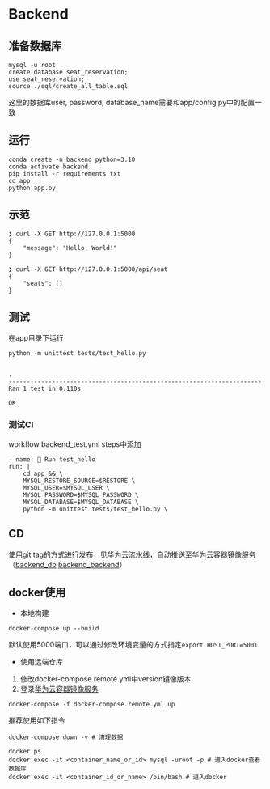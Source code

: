 # Backend

## 准备数据库
```
mysql -u root
create database seat_reservation;
use seat_reservation;
source ./sql/create_all_table.sql
```
这里的数据库user, password, database_name需要和app/config.py中的配置一致

## 运行
```
conda create -n backend python=3.10
conda activate backend
pip install -r requirements.txt
cd app
python app.py
```

## 示范
```
❯ curl -X GET http://127.0.0.1:5000                                                        
{
    "message": "Hello, World!"
}

❯ curl -X GET http://127.0.0.1:5000/api/seat
{
    "seats": []
}
```

## 测试
在app目录下运行
```
python -m unittest tests/test_hello.py


.
----------------------------------------------------------------------
Ran 1 test in 0.110s

OK
```

### 测试CI
workflow backend_test.yml steps中添加
```
- name: 🔫 Run test_hello
run: |
    cd app && \
    MYSQL_RESTORE_SOURCE=$RESTORE \
    MYSQL_USER=$MYSQL_USER \
    MYSQL_PASSWORD=$MYSQL_PASSWORD \
    MYSQL_DATABASE=$MYSQL_DATABASE \
    python -m unittest tests/test_hello.py \
```

## CD
使用git tag的方式进行发布，见[华为云流水线](https://devcloud.cn-north-4.huaweicloud.com/cicd/project/8ac6cbe6f41648a3a757004f3e2e6ed0/pipeline/history/5456ec71082e45adbb677e4197dd94ac?from=in-project&v=1)，自动推送至华为云容器镜像服务（[backend_db](https://console.huaweicloud.com/swr/?region=cn-north-4#/swr/warehouse/detail/kikor97/seat-reservation-system/backend_db/tag) [backend_backend](https://console.huaweicloud.com/swr/?region=cn-north-4#/swr/warehouse/detail/kikor97/seat-reservation-system/backend_backend/tag)）


## docker使用
- 本地构建
```
docker-compose up --build
```
默认使用5000端口，可以通过修改环境变量的方式指定`export HOST_PORT=5001`

- 使用远端仓库

1. 修改docker-compose.remote.yml中version镜像版本
2. 登录[华为云容器镜像服务](https://console.huaweicloud.com/swr/?region=cn-north-4#/swr/create/experience?kind=pullpush)
```
docker-compose -f docker-compose.remote.yml up
```


推荐使用如下指令
```
docker-compose down -v # 清理数据

docker ps
docker exec -it <container_name_or_id> mysql -uroot -p # 进入docker查看数据库
docker exec -it <container_id_or_name> /bin/bash # 进入docker
```